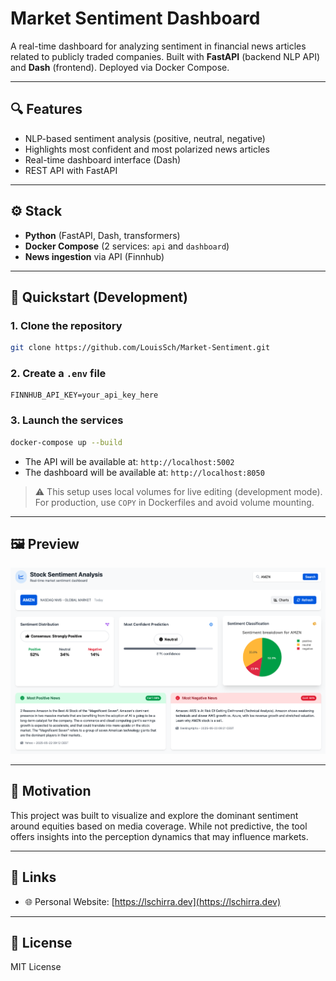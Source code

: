 # Market Sentiment Dashboard
A real-time dashboard for analyzing sentiment in financial news articles related to publicly traded companies.
Built with **FastAPI** (backend NLP API) and **Dash** (frontend). Deployed via Docker Compose.

---

## 🔍 Features
- NLP-based sentiment analysis (positive, neutral, negative)
- Highlights most confident and most polarized news articles
- Real-time dashboard interface (Dash)
- REST API with FastAPI

---

## ⚙️ Stack
- **Python** (FastAPI, Dash, transformers)
- **Docker Compose** (2 services: `api` and `dashboard`)
- **News ingestion** via API (Finnhub)

---

## 🚀 Quickstart (Development)

### 1. Clone the repository
```bash
git clone https://github.com/LouisSch/Market-Sentiment.git
```

### 2. Create a `.env` file
```
FINNHUB_API_KEY=your_api_key_here
```

### 3. Launch the services
```bash
docker-compose up --build
```

- The API will be available at: `http://localhost:5002`
- The dashboard will be available at: `http://localhost:8050`

> ⚠️ This setup uses local volumes for live editing (development mode). For production, use `COPY` in Dockerfiles and avoid volume mounting.

---

## 🖼️ Preview
![Dashboard Screenshot](preview.png)

---

## 🧠 Motivation
This project was built to visualize and explore the dominant sentiment around equities based on media coverage. While not predictive, the tool offers insights into the perception dynamics that may influence markets.

---

## 🔗 Links
- 🌐 Personal Website: [https://lschirra.dev](https://lschirra.dev)

---

## 📎 License
MIT License

